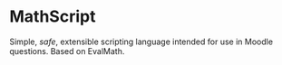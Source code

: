 MathScript
==========

Simple, _safe_, extensible scripting language intended for use in Moodle questions. Based on EvalMath.